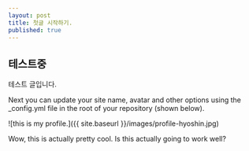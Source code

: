 ```yaml
---
layout: post
title: 첫글 시작하기.
published: true
---
```


## 테스트중

테스트 글입니다.

Next you can update your site name, avatar and other options using the _config.yml file in the root of your repository (shown below).

![this is my profile.]({{ site.baseurl }}/images/profile-hyoshin.jpg)

Wow, this is actually pretty cool. Is this actually going to work well?
